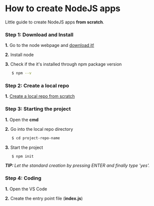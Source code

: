 # How to create NodeJS apps
Little guide to create NodeJS apps <b>from scratch</b>.

### Step 1: Download and Install
<b>1.</b> Go to the node webpage and [download it!](https://nodejs.org/en/download/) <br/>

<b>2.</b> Install node <br/>

<b>3.</b> Check if the it's installed through npm package version<br/>
```sh
   $ npm --v
```

### Step 2: Create a local repo
<b>1.</b> [Create a local repo from scratch](https://github.com/sharkb8i/how-to-create-repos/) <br/>

### Step 3: Starting the project
<b>1.</b> Open the <b>cmd</b> <br/>

<b>2.</b> Go into the local repo directory <br/>
```sh
   $ cd project-repo-name
```

<b>3.</b> Start the project<br/>
```sh
   $ npm init
```
<i><b>TIP: </b>Let the standard creation by pressing ENTER and finally type 'yes'.</i>

### Step 4: Coding
<b>1.</b> Open the VS Code <br/>

<b>2.</b> Create the entry point file (<b>index.js</b>)</br>
